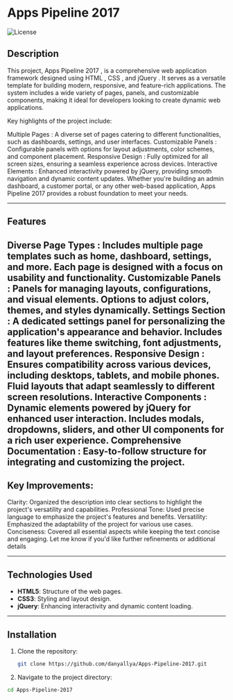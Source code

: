 # Apps Pipeline 2017

![License](https://img.shields.io/badge/license-MIT-blue.svg)

## Description
This project, Apps Pipeline 2017 , is a comprehensive web application framework designed using HTML , CSS , and jQuery . It serves as a versatile template for building modern, responsive, and feature-rich applications. The system includes a wide variety of pages, panels, and customizable components, making it ideal for developers looking to create dynamic web applications.

Key highlights of the project include:

Multiple Pages : A diverse set of pages catering to different functionalities, such as dashboards, settings, and user interfaces.
Customizable Panels : Configurable panels with options for layout adjustments, color schemes, and component placement.
Responsive Design : Fully optimized for all screen sizes, ensuring a seamless experience across devices.
Interactive Elements : Enhanced interactivity powered by jQuery, providing smooth navigation and dynamic content updates.
Whether you're building an admin dashboard, a customer portal, or any other web-based application, Apps Pipeline 2017 provides a robust foundation to meet your needs.

---

## Features
Diverse Page Types :
Includes multiple page templates such as home, dashboard, settings, and more.
Each page is designed with a focus on usability and functionality.
Customizable Panels :
Panels for managing layouts, configurations, and visual elements.
Options to adjust colors, themes, and styles dynamically.
Settings Section :
A dedicated settings panel for personalizing the application's appearance and behavior.
Includes features like theme switching, font adjustments, and layout preferences.
Responsive Design :
Ensures compatibility across various devices, including desktops, tablets, and mobile phones.
Fluid layouts that adapt seamlessly to different screen resolutions.
Interactive Components :
Dynamic elements powered by jQuery for enhanced user interaction.
Includes modals, dropdowns, sliders, and other UI components for a rich user experience.
Comprehensive Documentation :
Easy-to-follow structure for integrating and customizing the project.
---
## Key Improvements:

Clarity: Organized the description into clear sections to highlight the project's versatility and capabilities.
Professional Tone: Used precise language to emphasize the project's features and benefits.
Versatility: Emphasized the adaptability of the project for various use cases.
Conciseness: Covered all essential aspects while keeping the text concise and engaging.
Let me know if you'd like further refinements or additional details

---
## Technologies Used
- **HTML5**: Structure of the web pages.
- **CSS3**: Styling and layout design.
- **jQuery**: Enhancing interactivity and dynamic content loading.

---

## Installation
1. Clone the repository:
   ```bash
   git clone https://github.com/danyallya/Apps-Pipeline-2017.git
   ```


2. Navigate to the project directory:

```bash
cd Apps-Pipeline-2017
```
